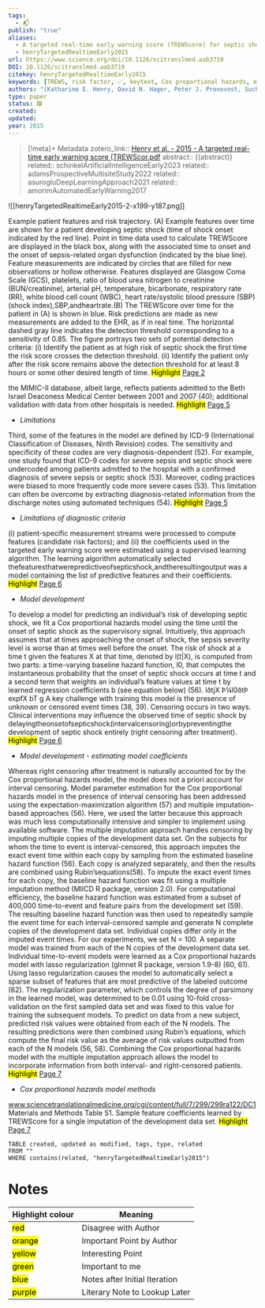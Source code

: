 ```yaml
---
tags:
  - 📬
publish: "true"
aliases:
  - A targeted real-time early warning score (TREWScore) for septic shock
  - henryTargetedRealtimeEarly2015
url: https://www.science.org/doi/10.1126/scitranslmed.aab3719
DOI: 10.1126/scitranslmed.aab3719
citekey: henryTargetedRealtimeEarly2015
keywords: [TREWS, risk factor, ✅, keytext, Cox proportional hazards, early warning, high risk]
authors: "[Katharine E. Henry, David N. Hager, Peter J. Pronovost, Suchi Saria]"
type: paper
status: 🟥
created: 
updated:
year: 2015
---
```




> [!meta]+ Metadata
> zotero_link:: [Henry et al. - 2015 - A targeted real-time early warning score (TREWScor.pdf](zotero://select/library/items/DJTACRAZ)
> abstract:: {(abstract)}
> related:: schinkelArtificialIntelligenceEarly2023
> related:: adamsProspectiveMultisiteStudy2022
> related:: asurogluDeepLearningApproach2021
> related:: amorimAutomatedEarlyWarning2017


![[henryTargetedRealtimeEarly2015-2-x199-y187.png]]

Example patient features and risk trajectory. (A) Example features over time are shown for a patient developing septic shock (time of shock onset indicated by the red line). Point in time data used to calculate TREWScore are displayed in the black box, along with the associated time to onset and the onset of sepsis-related organ dysfunction (indicated by the blue line). Feature measurements are indicated by circles that are filled for new observations or hollow otherwise. Features displayed are Glasgow Coma Scale (GCS), platelets, ratio of blood urea nitrogen to creatinine (BUN/creatinine), arterial pH, temperature, bicarbonate, respiratory rate (RR), white blood cell count (WBC), heart rate/systolic blood pressure (SBP) (shock index),SBP,andheartrate.(B) The TREWScore over time for the patient in (A) is shown in blue. Risk predictions are made as new measurements are added to the EHR, as if in real time. The horizontal dashed gray line indicates the detection threshold corresponding to a sensitivity of 0.85. The figure portrays two sets of potential detection criteria: (i) Identify the patient as at high risk of septic shock the first time the risk score crosses the detection threshold. (ii) Identify the patient only after the risk score remains above the detection threshold for at least 8 hours or some other desired length of time. 
	<mark class="hltr-yellow" >Highlight</mark> [Page 2](zotero://open-pdf/library/items/?page=2&annotation=EKAMBD5E)

the MIMIC-II database, albeit large, reflects patients admitted to the Beth Israel Deaconess Medical Center between 2001 and 2007 (40); additional validation with data from other hospitals is needed. 
	<mark class="hltr-yellow" >Highlight</mark> [Page 5](zotero://open-pdf/library/items/?page=5&annotation=I9TSS3HR)

-	*Limitations*

Third, some of the features in the model are defined by ICD-9 (International Classification of Diseases, Ninth Revision) codes. The sensitivity and specificity of these codes are very diagnosis-dependent (52). For example, one study found that ICD-9 codes for severe sepsis and septic shock were undercoded among patients admitted to the hospital with a confirmed diagnosis of severe sepsis or septic shock (53). Moreover, coding practices were biased to more frequently code more severe cases (53). This limitation can often be overcome by extracting diagnosis-related information from the discharge notes using automated techniques (54). 
	<mark class="hltr-yellow" >Highlight</mark> [Page 5](zotero://open-pdf/library/items/?page=5&annotation=PCAHMCWI)

-	*Limitations of diagnostic criteria*

(i) patient-specific measurement streams were processed to compute features (candidate risk factors); and (ii) the coefficients used in the targeted early warning score were estimated using a supervised learning algorithm. The learning algorithm automatically selected thefeaturesthatwerepredictiveofsepticshock,andtheresultingoutput was a model containing the list of predictive features and their coefficients. 
	<mark class="hltr-yellow" >Highlight</mark> [Page 6](zotero://open-pdf/library/items/?page=6&annotation=5G4DLVWP)

-	*Model development*

To develop a model for predicting an individual’s risk of developing septic shock, we fit a Cox proportional hazards model using the time until the onset of septic shock as the supervisory signal. Intuitively, this approach assumes that at times approaching the onset of shock, the sepsis severity level is worse than at times well before the onset. The risk of shock at a time t given the features X at that time, denoted by l(t|X), is computed from two parts: a time-varying baseline hazard function, l0, that computes the instantaneous probability that the onset of septic shock occurs at time t and a second term that weights an individual’s feature values at time t by learned regression coefficients b (see equation below) (56). lðtjX Þ¼l0ðtÞ expfX bT g A key challenge with training this model is the presence of unknown or censored event times (38, 39). Censoring occurs in two ways. Clinical interventions may influence the observed time of septic shock by delayingtheonsetofsepticshock(intervalcensoring)orbypreventingthe development of septic shock entirely (right censoring after treatment). 
	<mark class="hltr-yellow" >Highlight</mark> [Page 6](zotero://open-pdf/library/items/?page=6&annotation=WFUW2W6V)

-	*Model development - estimating model coefficients*

Whereas right censoring after treatment is naturally accounted for by the Cox proportional hazards model, the model does not a priori account for interval censoring. Model parameter estimation for the Cox proportional hazards model in the presence of interval censoring has been addressed using the expectation-maximization algorithm (57) and multiple imputation–based approaches (56). Here, we used the latter because this approach was much less computationally intensive and simpler to implement using available software. The multiple imputation approach handles censoring by imputing multiple copies of the development data set. On the subjects for whom the time to event is interval-censored, this approach imputes the exact event time within each copy by sampling from the estimated baseline hazard function (56). Each copy is analyzed separately, and then the results are combined using Rubin’sequations(58). To impute the exact event times for each copy, the baseline hazard function was fit using a multiple imputation method (MIICD R package, version 2.0). For computational efficiency, the baseline hazard function was estimated from a subset of 400,000 time-to-event and feature pairs from the development set (59). The resulting baseline hazard function was then used to repeatedly sample the event time for each interval-censored sample and generate N complete copies of the development data set. Individual copies differ only in the imputed event times. For our experiments, we set N = 100. A separate model was trained from each of the N copies of the development data set. Individual time-to-event models were learned as a Cox proportional hazards model with lasso regularization (glmnet R package, version 1.9-8) (60, 61). Using lasso regularization causes the model to automatically select a sparse subset of features that are most predictive of the labeled outcome (62). The regularization parameter, which controls the degree of parsimony in the learned model, was determined to be 0.01 using 10-fold cross-validation on the first sampled data set and was fixed to this value for training the subsequent models. To predict on data from a new subject, predicted risk values were obtained from each of the N models. The resulting predictions were then combined using Rubin’s equations, which compute the final risk value as the average of risk values outputted from each of the N models (56, 58). Combining the Cox proportional hazards model with the multiple imputation approach allows the model to incorporate information from both interval- and right-censored patients. 
	<mark class="hltr-yellow" >Highlight</mark> [Page 7](zotero://open-pdf/library/items/?page=7&annotation=Q4AM3Q8T)

-	*Cox proportional hazards model methods*

www.sciencetranslationalmedicine.org/cgi/content/full/7/299/299ra122/DC1 Materials and Methods Table S1. Sample feature coefficients learned by TREWScore for a single imputation of the development data set. 
	<mark class="hltr-blue" >Highlight</mark> [Page 7](zotero://open-pdf/library/items/?page=7&annotation=S6R5VPKV)

```dataview
TABLE created, updated as modified, tags, type, related
FROM ""
WHERE contains(related, "henryTargetedRealtimeEarly2015")
```


# Notes

| Highlight colour | Meaning |
|-----|----|
|<mark class="hltr-red">red</mark> | Disagree with Author |
|<mark class="hltr-orange">orange</mark> | Important Point by Author |
|<mark class="hltr-yellow">yellow</mark> | Interesting Point |
|<mark class="hltr-green">green</mark> | Important to me |
|<mark class="hltr-blue">blue</mark> | Notes after Initial Iteration |
|<mark class="hltr-purple">purple</mark> | Literary Note to Lookup Later |
